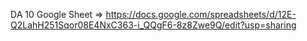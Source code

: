 DA 10 Google Sheet => https://docs.google.com/spreadsheets/d/12E-Q2LahH251Sqor08E4NxC363-i_QQgF6-8z8Zwe9Q/edit?usp=sharing
